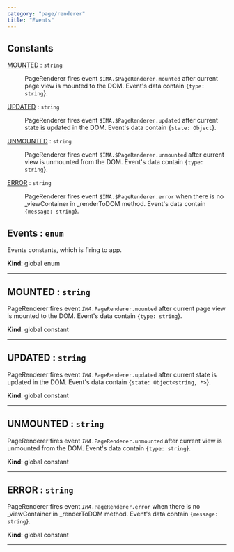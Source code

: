 ```yaml
---
category: "page/renderer"
title: "Events"
---
```


## Constants

<dl>
<dt><a href="#MOUNTED">MOUNTED</a> : <code>string</code></dt>
<dd><p>PageRenderer fires event <code>$IMA.$PageRenderer.mounted</code> after
current page view is mounted to the DOM. Event&#39;s data contain
<code>{type: string</code>}.</p>
</dd>
<dt><a href="#UPDATED">UPDATED</a> : <code>string</code></dt>
<dd><p>PageRenderer fires event <code>$IMA.$PageRenderer.updated</code> after
current state is updated in the DOM. Event&#39;s data contain
<code>{state: Object<string, *></code>}.</p>
</dd>
<dt><a href="#UNMOUNTED">UNMOUNTED</a> : <code>string</code></dt>
<dd><p>PageRenderer fires event <code>$IMA.$PageRenderer.unmounted</code> after current view is
unmounted from the DOM. Event&#39;s data contain
<code>{type: string</code>}.</p>
</dd>
<dt><a href="#ERROR">ERROR</a> : <code>string</code></dt>
<dd><p>PageRenderer fires event <code>$IMA.$PageRenderer.error</code> when there is
no _viewContainer in _renderToDOM method. Event&#39;s data contain
<code>{message: string</code>}.</p>
</dd>
</dl>

## Events : <code>enum</code>&nbsp;<a name="Events" href="https://github.com/seznam/ima/tree/17.0.0-rc.9/page/renderer/Events.js#L6" target="_blank"><span class="icon"><i class="fas fa-external-link-alt fa-xs"></i></span></a>
Events constants, which is firing to app.

**Kind**: global enum  

* * *

## MOUNTED : <code>string</code>&nbsp;<a name="MOUNTED" href="https://github.com/seznam/ima/tree/17.0.0-rc.9/page/renderer/Events.js#L15" target="_blank"><span class="icon"><i class="fas fa-external-link-alt fa-xs"></i></span></a>
PageRenderer fires event <code>$IMA.$PageRenderer.mounted</code> after
current page view is mounted to the DOM. Event's data contain
<code>{type: string</code>}.

**Kind**: global constant  

* * *

## UPDATED : <code>string</code>&nbsp;<a name="UPDATED" href="https://github.com/seznam/ima/tree/17.0.0-rc.9/page/renderer/Events.js#L25" target="_blank"><span class="icon"><i class="fas fa-external-link-alt fa-xs"></i></span></a>
PageRenderer fires event <code>$IMA.$PageRenderer.updated</code> after
current state is updated in the DOM. Event's data contain
<code>{state: Object<string, *></code>}.

**Kind**: global constant  

* * *

## UNMOUNTED : <code>string</code>&nbsp;<a name="UNMOUNTED" href="https://github.com/seznam/ima/tree/17.0.0-rc.9/page/renderer/Events.js#L35" target="_blank"><span class="icon"><i class="fas fa-external-link-alt fa-xs"></i></span></a>
PageRenderer fires event <code>$IMA.$PageRenderer.unmounted</code> after current view is
unmounted from the DOM. Event's data contain
<code>{type: string</code>}.

**Kind**: global constant  

* * *

## ERROR : <code>string</code>&nbsp;<a name="ERROR" href="https://github.com/seznam/ima/tree/17.0.0-rc.9/page/renderer/Events.js#L45" target="_blank"><span class="icon"><i class="fas fa-external-link-alt fa-xs"></i></span></a>
PageRenderer fires event <code>$IMA.$PageRenderer.error</code> when there is
no _viewContainer in _renderToDOM method. Event's data contain
<code>{message: string</code>}.

**Kind**: global constant  

* * *

